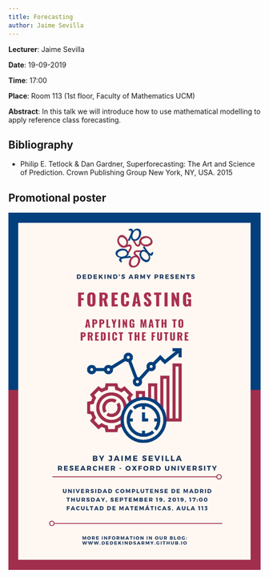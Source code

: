 ```yaml
---
title: Forecasting
author: Jaime Sevilla
---
```

**Lecturer**: Jaime Sevilla

**Date**: 19-09-2019

**Time**: 17:00

**Place**: Room 113 (1st floor, Faculty of Mathematics UCM)

**Abstract**: 
In this talk we will introduce how to use mathematical modelling to apply reference class forecasting.

## Bibliography

* Philip E. Tetlock & Dan Gardner, Superforecasting: The Art and Science of Prediction. Crown Publishing Group New York, NY, USA. 2015

## Promotional poster
<img src="images/posters/forecasting.png" alt="Poster" style="width: 750px;"/>
